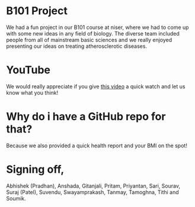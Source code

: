 # B101 Project
We had a fun project in our B101 course at niser, where we had to come up with some new ideas in any field of biology. The diverse team included people from all of mainstream basic sciences and we really enjoyed presenting our ideas on treating atherosclerotic diseases.


# YouTube
We would really appreciate if you give <a href="https://www.youtube.com/watch?v=pelF8mfoxLQ&ab_channel=SoumikBhattacharyya" target="_blank">this video</a> a quick watch and let us know what you think!


# Why do i have a GitHub repo for that?
Because we also provided a quick health report and your BMI on the spot!


# Signing off,
Abhishek (Pradhan), Anshada, Gitanjali, Pritam, Priyantan, Sari, Sourav, Suraj (Patel), Suvendu, Swayamprakash, Tanmay, Tamoghna, Tithi and Soumik.
